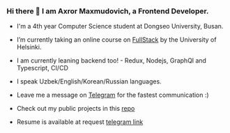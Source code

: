 ### Hi there 👋 I am Axror Maxmudovich, a Frontend Developer.

- I'm a 4th year Computer Science student at Dongseo University, Busan.
- I’m currently taking an online course on [FullStack](https://fullstackopen.com/en/#course-contents) by the University of Helsinki.
- I am currently leaning backend too! - Redux, Nodejs, GraphQl and Typescript, CI/CD
- I speak Uzbek/English/Korean/Russian languages.
- Leave me a message on [Telegram](t.me/akhrrbk) for the fastest communication  :)
- Check out my public projects in this [repo](https://github.com/akhrrbk/list-of-projects)

- Resume is available at request [telegram link](t.me/akhrrbk)
